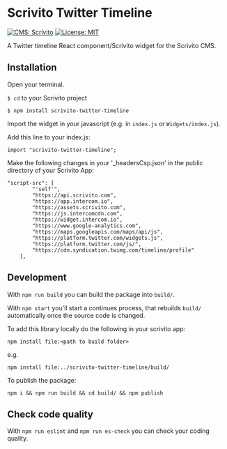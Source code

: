 # Scrivito Twitter Timeline
[![CMS: Scrivito](https://img.shields.io/badge/CMS-Scrivito-brightgreen.svg)](https://scrivito.com) [![License: MIT](https://img.shields.io/badge/License-MIT-blue.svg)](https://opensource.org/licenses/MIT)

A Twitter timeline React component/Scrivito widget for the Scrivito CMS.

## Installation

Open your terminal.

`$ cd` to your Scrivito project

```
$ npm install scrivito-twitter-timeline
```

Import the widget in your javascript (e.g. in `index.js` or `Widgets/index.js`).

Add this line to your index.js:

```
import "scrivito-twitter-timeline";
```

Make the following changes in your '_headersCsp.json' in the public directory of your Scrivito App:

```
"script-src": [
        "'self'",
        "https://api.scrivito.com",
        "https://app.intercom.io",
        "https://assets.scrivito.com",
        "https://js.intercomcdn.com",
        "https://widget.intercom.io",
        "https://www.google-analytics.com",
        "https://maps.googleapis.com/maps/api/js",
        "https://platform.twitter.com/widgets.js",
        "https://platform.twitter.com/js/",
        "https://cdn.syndication.twimg.com/timeline/profile"
    ],
````

## Development

With `npm run build` you can build the package into `build/`.

With `npm start` you'll start a continues process, that rebuilds `build/` automatically once the source code is changed.

To add this library locally do the following in your scrivito app:

```
npm install file:<path to build folder>
```

e.g.

```
npm install file:../scrivito-twitter-timeline/build/
```

To publish the package:

```
npm i && npm run build && cd build/ && npm publish
```

## Check code quality

With `npm run eslint` and `npm run es-check` you can check your coding quality.



